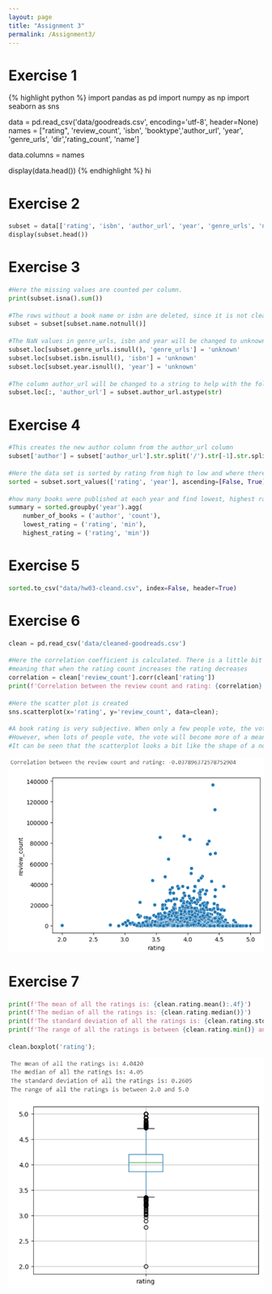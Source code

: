 ```yaml
---
layout: page
title: "Assignment 3"
permalink: /Assignment3/
---
```


# Exercise 1
{% highlight python %}
import pandas as pd
import numpy as np
import seaborn as sns

data = pd.read_csv('data/goodreads.csv', encoding='utf-8', header=None)
names = ["rating", 'review_count', 'isbn', 'booktype','author_url', 'year', 'genre_urls', 'dir','rating_count', 'name']

data.columns = names

display(data.head())
{% endhighlight %}
hi

# Exercise 2
```python
subset = data[['rating', 'isbn', 'author_url', 'year', 'genre_urls', 'name']]
display(subset.head())
```

# Exercise 3
```python
#Here the missing values are counted per column.
print(subset.isna().sum())

#The rows without a book name or isbn are deleted, since it is not clear which book this is.
subset = subset[subset.name.notnull()]

#The NaN values in genre_urls, isbn and year will be changed to unknown.
subset.loc[subset.genre_urls.isnull(), 'genre_urls'] = 'unknown'
subset.loc[subset.isbn.isnull(), 'isbn'] = 'unknown'
subset.loc[subset.year.isnull(), 'year'] = 'unknown'

#The column author_url will be changed to a string to help with the following exercise.
subset.loc[:, 'author_url'] = subset.author_url.astype(str)
```

# Exercise 4
```python
#This creates the new author column from the author_url column
subset['author'] = subset['author_url'].str.split('/').str[-1].str.split('.').str[-1]

#Here the data set is sorted by rating from high to low and where there are overlapping rates the earlier year is first
sorted = subset.sort_values(['rating', 'year'], ascending=[False, True])

#how many books were published at each year and find lowest, highest rate of each year
summary = sorted.groupby('year').agg(
    number_of_books = ('author', 'count'),
    lowest_rating = ('rating', 'min'),
    highest_rating = ('rating', 'min'))
```

# Exercise 5
```python
sorted.to_csv("data/hw03-cleand.csv", index=False, header=True)
```

# Exercise 6
```python
clean = pd.read_csv('data/cleaned-goodreads.csv')

#Here the correlation coefficient is calculated. There is a little bit of a negative correlation
#meaning that when the rating count increases the rating decreases
correlation = clean['review_count'].corr(clean['rating'])
print(f'Correlation between the review count and rating: {correlation}')

#Here the scatter plot is created
sns.scatterplot(x='rating', y='review_count', data=clean);

#A book rating is very subjective. When only a few people vote, the vote will represent the opinion of only a few people.
#However, when lots of people vote, the vote will become more of a mean of all the opinions.
#It can be seen that the scatterplot looks a bit like the shape of a normal distribution.
```
![A description of the image](photos/3.1.png)


# Exercise 7
```python
print(f'The mean of all the ratings is: {clean.rating.mean():.4f}')
print(f'The median of all the ratings is: {clean.rating.median()}')
print(f'The standard deviation of all the ratings is: {clean.rating.std():.4f}')
print(f'The range of all the ratings is between {clean.rating.min()} and {clean.rating.max()}')

clean.boxplot('rating');
```
![A description of the image](photos/3.2.png)
